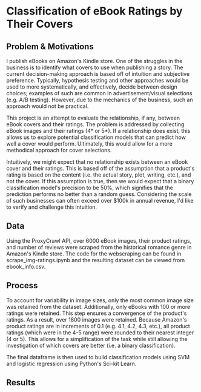 # Classification of eBook Ratings by Their Covers
## Problem & Motivations
I publish eBooks on Amazon's Kindle store. One of the struggles in the business is to identify what covers to use when publishing a story. The current decision-making approach is based off of intuition and subjective preference. Typically, hypothesis testing and other approaches would be used to more systematically, and effectively, decide between design choices; examples of such are common in advertisement/visual selections (e.g. A/B testing). However, due to the mechanics of the business, such an approach would not be practical. 
  
This project is an attempt to evaluate the relationship, if any, between eBook covers and their ratings. The problem is addressed by collecting eBook images and their ratings (4* or 5*). If a relationship does exist, this allows us to explore potential classification models that can predict how well a cover would perform. Ultimately, this would allow for a more methodical approach for cover selections.

Intuitively, we might expect that no relationship exists between an eBook cover and their ratings. This is based off of the assumption that a product's rating is based on the content (i.e. the actual story, plot, writing, etc.), and not the cover. If this assumption is true, then we would expect that a binary classification model's precision to be 50%, which signifies that the prediction performs no better than a random guess. Considering the scale of such businesses can often exceed over $100k in annual revenue, I'd like to verify and challenge this intuition.

## Data
Using the ProxyCrawl API, over 6000 eBook images, their product ratings, and number of reviews were scraped from the historical romance genre in Amazon's Kindle store. The code for the webscraping can be found in scrape_img-ratings.ipynb and the resulting dataset can be viewed from ebook_info.csv.

## Process
To account for variability in image sizes, only the most common image size was retained from the dataset. Additionally, only eBooks with 100 or more ratings were retained. This step ensures a convergence of the product's ratings. As a result, over 1800 images were retained. Because Amazon's product ratings are in increments of 0.1 (e.g. 4.1, 4.2, 4.3, etc.), all product ratings (which were in the 4-5 range) were rounded to their nearest integer (4 or 5). This allows for a simplification of the task while still allowing the investigation of which covers are better (i.e. a binary classification). 

The final dataframe is then used to build classification models using SVM and logistic regression using Python's Sci-kit Learn.

## Results

